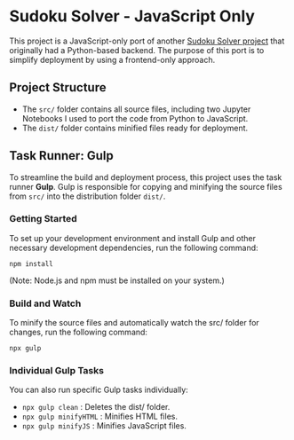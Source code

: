 # Sudoku Solver - JavaScript Only

This project is a JavaScript-only port of another [Sudoku Solver project](https://github.com/thomasgrusz/Sudoku-Solver) that originally had a Python-based backend. The purpose of this port is to simplify deployment by using a frontend-only approach.

## Project Structure

- The `src/` folder contains all source files, including two Jupyter Notebooks I used to port the code from Python to JavaScript.
- The `dist/` folder contains minified files ready for deployment.

## Task Runner: Gulp

To streamline the build and deployment process, this project uses the task runner **Gulp**. Gulp is responsible for copying and minifying the source files from `src/` into the distribution folder `dist/`.

### Getting Started

To set up your development environment and install Gulp and other necessary development dependencies, run the following command:

`npm install`

(Note: Node.js and npm must be installed on your system.)

### Build and Watch

To minify the source files and automatically watch the src/ folder for changes, run the following command:

`npx gulp`

### Individual Gulp Tasks

You can also run specific Gulp tasks individually:

- `npx gulp clean` : Deletes the dist/ folder.
- `npx gulp minifyHTML` : Minifies HTML files.
- `npx gulp minifyJS` : Minifies JavaScript files.

